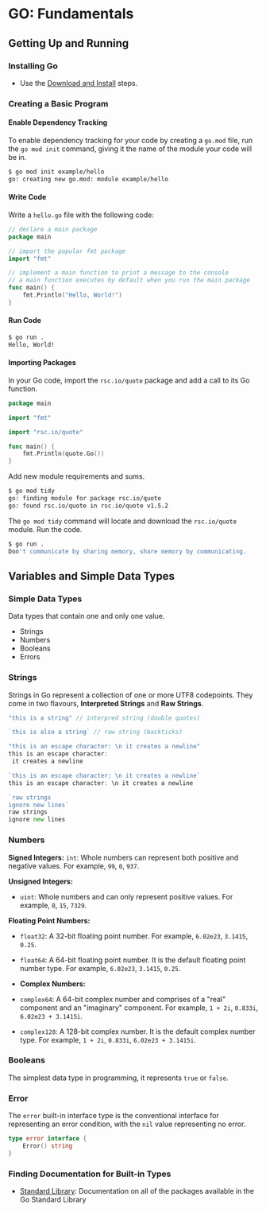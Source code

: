# GO: Fundamentals

## Getting Up and Running

### Installing Go

* Use the [Download and Install](https://go.dev/doc/install) steps.

### Creating a Basic Program

#### Enable Dependency Tracking

To enable dependency tracking for your code by creating a `go.mod` file, run the `go mod init` command, giving it the name of the module your code will be in.

```bash
$ go mod init example/hello
go: creating new go.mod: module example/hello
```

#### Write Code

Write a `hello.go` file with the following code:

```go
// declare a main package
package main

// import the popular fmt package
import "fmt"

// implement a main function to print a message to the console
// a main function executes by default when you run the main package
func main() {
    fmt.Println("Hello, World!")
}
```

#### Run Code

```bash
$ go run .
Hello, World!
```

#### Importing Packages

In your Go code, import the `rsc.io/quote` package and add a call to its Go function.

```go
package main

import "fmt"

import "rsc.io/quote"

func main() {
    fmt.Println(quote.Go())
}

```

Add new module requirements and sums.

```bash
$ go mod tidy
go: finding module for package rsc.io/quote
go: found rsc.io/quote in rsc.io/quote v1.5.2
```

The `go mod tidy` command will locate and download the `rsc.io/quote` module. Run the code.

```bash
$ go run .
Don't communicate by sharing memory, share memory by communicating.
```

## Variables and Simple Data Types

### Simple Data Types

Data types that contain one and only one value.

- Strings
- Numbers
- Booleans
- Errors

### Strings

Strings in Go represent a collection of one or more UTF8 codepoints. They come in two flavours, **Interpreted Strings** and **Raw Strings**.

```go
"this is a string" // interpred string (double quotes)

`this is also a string` // raw string (backticks)

"this is an escape character: \n it creates a newline"
this is an escape character:
 it creates a newline

`this is an escape character: \n it creates a newline`
this is an escape character: \n it creates a newline

`raw strings
ignore new lines`
raw strings
ignore new lines
```

### Numbers

**Signed Integers:**
`int`: Whole numbers can represent both positive and negative values. For example, `99`, `0`, `937`.

**Unsigned Integers:**
- `uint`: Whole numbers and can only represent positive values. For example, `0`, `15`, `7329`.

**Floating Point Numbers:**
- `float32`: A 32-bit floating point number. For example, `6.02e23`, `3.1415`, `0.25`.
- `float64`: A 64-bit floating point number. It is the default floating point number type. For example, `6.02e23`, `3.1415`, `0.25`.

- **Complex Numbers:**
- `complex64`: A 64-bit complex number and comprises of a "real" component and an "imaginary" component. For example, `1 + 2i`, `0.833i`, `6.02e23 + 3.1415i`.
- `complex128`: A 128-bit complex number. It is the default complex number type. For example, `1 + 2i`, `0.833i`, `6.02e23 + 3.1415i`.

### Booleans

The simplest data type in programming, it represents `true` or `false`.

### Error

The `error` built-in interface type is the conventional interface for representing an error condition, with the `nil` value representing no error.

```go
type error interface {
    Error() string
}
```

### Finding Documentation for Built-in Types

- [Standard Library](https://pkg.go.dev/std): Documentation on all of the packages available in the Go Standard Library
